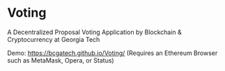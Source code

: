 # Voting

A Decentralized Proposal Voting Application by
Blockchain & Cryptocurrency at Georgia Tech

Demo: https://bcgatech.github.io/Voting/ (Requires an Ethereum Browser such as MetaMask, Opera, or Status)
